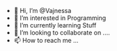 - 👋 Hi, I’m @Vajnessa
- 👀 I’m interested in Programming
- 🌱 I’m currently learning Stuff
- 💞️ I’m looking to collaborate on ....
- 📫 How to reach me ...

<!---
Vajnessa/Vajnessa is a ✨ special ✨ repository because its `README.md` (this file) appears on your GitHub profile.
You can click the Preview link to take a look at your changes.
--->
